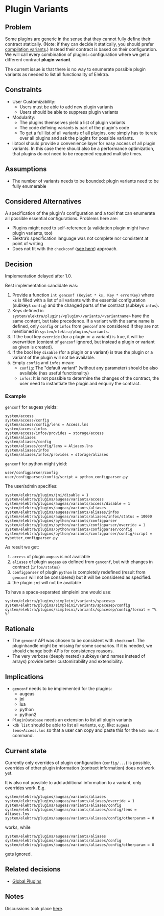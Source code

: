 # Plugin Variants

## Problem

Some plugins are generic in the sense that they cannot fully
define their contract statically.
(Note: if they can decide it statically, you should prefer
[compilation variants](/doc/tutorials/compilation-variants.md).)
Instead their contract is based on their
configuration. We will call every combination of plugins+configuration
where we get a different contract **plugin variant**.

The current issue is that there is no way to enumerate
possible plugin variants as needed to list all functionality
of Elektra.

## Constraints

- User Customizability:
  - Users must be able to add new plugin variants
  - Users should be able to suppress plugin variants
- Modularity:
  - The plugins themselves yield a list of plugin variants
  - The code defining variants is part of the plugin's code
  - To get a full list of all variants of all plugins, one
    simply has to iterate over all plugins and ask the plugins
    for possible variants.
- libtool should provide a convenience layer for easy access of all
  plugin variants. In this case there should also be a performance
  optimization, that plugins do not need to be reopened required
  multiple times.

## Assumptions

- The number of variants needs to be bounded:
  plugin variants need to be fully enumerable

## Considered Alternatives

A specification of the plugin's configuration and a tool that
can enumerate all possible essential configurations. Problems here
are:

- Plugins might need to self-reference (a validation plugin
  might have plugin variants, too)
- Elektra’s specification language was not complete nor consistent at point
  of writing
- Does not fit with the `checkconf` ([see here](https://git.libelektra.org/issues/559))
  approach.

## Decision

Implementation delayed after 1.0.

Best implementation candidate was:

1. Provide a function `int genconf (KeySet * ks, Key * errorKey)` where `ks`
   is filled with a list of all variants with the essential configuration (subkeys `config`)
   and the changed parts of the contract (subkeys `infos`).
2. Keys defined in `system/elektra/plugins/<plugin>/variants/<variantname>` have the same content,
   but take precedence. If a variant with the same name is defined, only `config` or `infos`
   from `genconf` are considered if they are not mentioned in `system/elektra/plugins/variants`.
3. If the bool key `override` (for a plugin or a variant) is true, it will be overwritten (content
   of `genconf` ignored, but instead a plugin or variant as given is created).
4. If the bool key `disable` (for a plugin or a variant) is true the plugin or a variant of the
   plugin will not be available.
5. Empty `config` and `infos` mean:
   - `config`: The "default variant" (without any parameter) should be also available
     (has useful functionality)
   - `infos`: It is not possible to determine the changes of the contract,
     the user need to instantiate the plugin and enquiry the contract.

### Example

`genconf` for augeas yields:

```
system/access
system/access/config
system/access/config/lens = Access.lns
system/access/infos
system/access/infos/provides = storage/access
system/aliases
system/aliases/config
system/aliases/config/lens = Aliases.lns
system/aliases/infos
system/aliases/infos/provides = storage/aliases
```

`genconf` for python might yield:

```
user/configparser/config
user/configparser/config/script = python_configparser.py
```

The user/admin specifies:

```
system/elektra/plugins/jni/disable = 1
system/elektra/plugins/augeas/variants/access
system/elektra/plugins/augeas/variants/access/disable = 1
system/elektra/plugins/augeas/variants/aliases
system/elektra/plugins/augeas/variants/aliases/infos
system/elektra/plugins/augeas/variants/aliases/infos/status = 10000
system/elektra/plugins/python/variants/configparser
system/elektra/plugins/python/variants/configparser/override = 1
system/elektra/plugins/python/variants/configparser/config
system/elektra/plugins/python/variants/configparser/config/script = mybetter_configparser.py
```

As result we get:

1. `access` of plugin `augeas` is not available
2. `aliases` of plugin `augeas` as defined from `genconf`, but with changes in contract (`infos/status`)
3. `configparser` of plugin `python` is completely redefined (result from `genconf` will not be considered)
   but it will be considered as specified.
4. the plugin `jni` will not be available

To have a space-separated simpleini one would use:

```
system/elektra/plugins/simpleini/variants/spacesep
system/elektra/plugins/simpleini/variants/spacesep/config
system/elektra/plugins/simpleini/variants/spacesep/config/format = "% %"
```

## Rationale

- The `genconf` API was chosen to be consistent with `checkconf`.
  The pluginhandle might be missing for some scenarios.
  If it is needed, we should change both APIs for consistency reasons.
- The very verbose (deeply nested) subkeys (and names instead of arrays) provide
  better customizability and extensibility.

## Implications

- `genconf` needs to be implemented for the plugins:
  - augeas
  - jni
  - lua
  - python
  - python2
- `PluginDatabase` needs an extension to list all plugin variants
- `kdb list` should be able to list all variants, e.g. like:
  `augeas lens=Access.lns`
  so that a user can copy and paste this for the `kdb mount` command.

## Current state

Currently only overrides of plugin configuration (`config/...`) is possible,
overrides of other plugin information (contract information) does not work yet.

It is also not possible to add additional information to a variant,
only overrides work. E.g.

```
system/elektra/plugins/augeas/variants/aliases
system/elektra/plugins/augeas/variants/aliases/override = 1
system/elektra/plugins/augeas/variants/aliases/config
system/elektra/plugins/augeas/variants/aliases/config/lens = Aliases.lns
system/elektra/plugins/augeas/variants/aliases/config/otherparam = 0
```

works, while

```
system/elektra/plugins/augeas/variants/aliases
system/elektra/plugins/augeas/variants/aliases/config
system/elektra/plugins/augeas/variants/aliases/config/otherparam = 0
```

gets ignored.

## Related decisions

- [Global Plugins](global_plugins.md)

## Notes

Discussions took place [here](https://git.libelektra.org/issues/1006).
